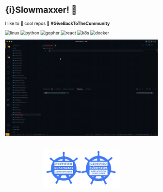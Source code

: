 # {i}Slowmaxxer! 👻 

I like to 🌟 cool repos 🔄 **#GiveBackToTheCommunity**

![linux](https://github.com/buildkite/emojis/blob/main/img-buildkite-64/linux.png) ![python](https://github.com/buildkite/emojis/blob/main/img-buildkite-64/python.png) ![gopher](https://github.com/buildkite/emojis/blob/main/img-buildkite-64/golang.png) ![react](https://github.com/buildkite/emojis/blob/main/img-buildkite-64/react.png) ![k8s](https://user-images.githubusercontent.com/33865204/209663865-ff7c8695-478b-4c49-a056-df19b17664fd.png) ![docker](https://github.com/buildkite/emojis/blob/main/img-buildkite-64/docker.png) 

![Welcome to my github repo](https://github.com/kislow/kislow/blob/main/codeHello.gif)

# 
<p align="center">
 <a>
 <img src="./cka-ckad.png" style="width: 50%; height: 50%">
 </a>
</p>

<!--
**kislow/kislow** is a ✨ _special_ ✨ repository because its `README.md` (this file) appears on your GitHub profile.

Here are some ideas to get you started:

- 🔭 I’m currently working on ...
- 🌱 I’m currently learning ...
- 👯 I’m looking to collaborate on ...
- 🤔 I’m looking for help with ...
- 💬 Ask me about ...
- 📫 How to reach me: ...
- 😄 Pronouns: ...
- ⚡ Fun fact: ...
-->
